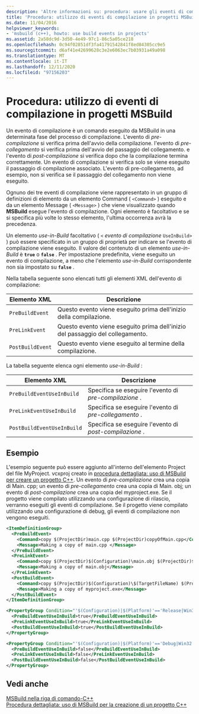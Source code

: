 ```yaml
---
description: 'Altre informazioni su: procedura: usare gli eventi di compilazione nei progetti MSBuild'
title: 'Procedura: utilizzo di eventi di compilazione in progetti MSBuild'
ms.date: 11/04/2016
helpviewer_keywords:
- 'msbuild (c++), howto: use build events in projects'
ms.assetid: 2a58dc9d-3d50-4e49-97c1-86c5a05ce218
ms.openlocfilehash: 0c94f02851df3fa41791542841f8ed84305cc9e5
ms.sourcegitcommit: d6af41e42699628c3e2e6063ec7b03931a49a098
ms.translationtype: MT
ms.contentlocale: it-IT
ms.lasthandoff: 12/11/2020
ms.locfileid: "97156203"
---
```

# <a name="how-to-use-build-events-in-msbuild-projects"></a>Procedura: utilizzo di eventi di compilazione in progetti MSBuild

Un evento di compilazione è un comando eseguito da MSBuild in una determinata fase del processo di compilazione. L'evento di *pre-compilazione* si verifica prima dell'avvio della compilazione. l'evento di *pre-collegamento* si verifica prima dell'avvio del passaggio del collegamento. e l'evento di *post-compilazione* si verifica dopo che la compilazione termina correttamente. Un evento di compilazione si verifica solo se viene eseguito il passaggio di compilazione associato. L'evento di pre-collegamento, ad esempio, non si verifica se il passaggio del collegamento non viene eseguito.

Ognuno dei tre eventi di compilazione viene rappresentato in un gruppo di definizioni di elemento da un elemento Command ( `<Command>` ) eseguito e da un elemento Message ( `<Message>` ) che viene visualizzato quando **MSBuild** esegue l'evento di compilazione. Ogni elemento è facoltativo e se si specifica più volte lo stesso elemento, l'ultima occorrenza avrà la precedenza.

Un elemento *use-in-Build* facoltativo ( `<` *evento di compilazione* `UseInBuild>` ) può essere specificato in un gruppo di proprietà per indicare se l'evento di compilazione viene eseguito. Il valore del contenuto di un elemento *use-in-Build* è **`true`** o **`false`** . Per impostazione predefinita, viene eseguito un evento di compilazione, a meno che l'elemento *use-in-Build* corrispondente non sia impostato su **`false`** .

Nella tabella seguente sono elencati tutti gli elementi XML dell'evento di compilazione:

|Elemento XML|Descrizione|
|-----------------|-----------------|
|`PreBuildEvent`|Questo evento viene eseguito prima dell'inizio della compilazione.|
|`PreLinkEvent`|Questo evento viene eseguito prima dell'inizio del passaggio del collegamento.|
|`PostBuildEvent`|Questo evento viene eseguito al termine della compilazione.|

La tabella seguente elenca ogni elemento *use-in-Build* :

|Elemento XML|Descrizione|
|-----------------|-----------------|
|`PreBuildEventUseInBuild`|Specifica se eseguire l'evento di *pre-compilazione* .|
|`PreLinkEventUseInBuild`|Specifica se eseguire l'evento di *pre-collegamento* .|
|`PostBuildEventUseInBuild`|Specifica se eseguire l'evento di *post-compilazione* .|

## <a name="example"></a>Esempio

L'esempio seguente può essere aggiunto all'interno dell'elemento Project del file MyProject. vcxproj creato in [procedura dettagliata: uso di MSBuild per creare un progetto C++](walkthrough-using-msbuild-to-create-a-visual-cpp-project.md). Un evento di *pre-compilazione* crea una copia di Main. cpp; un evento di *pre-collegamento* crea una copia di Main. obj; un evento di *post-compilazione* crea una copia del myproject.exe. Se il progetto viene compilato utilizzando una configurazione di rilascio, verranno eseguiti gli eventi di compilazione. Se il progetto viene compilato utilizzando una configurazione di debug, gli eventi di compilazione non vengono eseguiti.

``` xml
<ItemDefinitionGroup>
  <PreBuildEvent>
    <Command>copy $(ProjectDir)main.cpp $(ProjectDir)copyOfMain.cpp</Command>
    <Message>Making a copy of main.cpp </Message>
  </PreBuildEvent>
  <PreLinkEvent>
    <Command>copy $(ProjectDir)$(Configuration)\main.obj $(ProjectDir)$(Configuration)\copyOfMain.obj</Command>
    <Message>Making a copy of main.obj</Message>
  </PreLinkEvent>
  <PostBuildEvent>
    <Command>copy $(ProjectDir)$(Configuration)\$(TargetFileName) $(ProjectDir)$(Configuration)\copyOfMyproject.exe</Command>
    <Message>Making a copy of myproject.exe</Message>
  </PostBuildEvent>
</ItemDefinitionGroup>

<PropertyGroup Condition="'$(Configuration)|$(Platform)'=='Release|Win32'">
  <PreBuildEventUseInBuild>true</PreBuildEventUseInBuild>
  <PreLinkEventUseInBuild>true</PreLinkEventUseInBuild>
  <PostBuildEventUseInBuild>true</PostBuildEventUseInBuild>
</PropertyGroup>

<PropertyGroup Condition="'$(Configuration)|$(Platform)'=='Debug|Win32'">
  <PreBuildEventUseInBuild>false</PreBuildEventUseInBuild>
  <PreLinkEventUseInBuild>false</PreLinkEventUseInBuild>
  <PostBuildEventUseInBuild>false</PostBuildEventUseInBuild>
</PropertyGroup>
```

## <a name="see-also"></a>Vedi anche

[MSBuild nella riga di comando-C++](msbuild-visual-cpp.md)<br/>
[Procedura dettagliata: uso di MSBuild per la creazione di un progetto C++](walkthrough-using-msbuild-to-create-a-visual-cpp-project.md)
